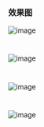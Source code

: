 
### 效果图

![image](https://user-images.githubusercontent.com/48900845/111913904-e2dade00-8aaa-11eb-9c8c-2ff2612b8b52.png)
# 
![image](https://user-images.githubusercontent.com/48900845/111913910-ee2e0980-8aaa-11eb-8f7f-a1a5343917c6.png)
# 
![image](https://user-images.githubusercontent.com/48900845/111913968-1cabe480-8aab-11eb-9f3a-2a0378b6fa33.png)
# 
![image](https://user-images.githubusercontent.com/48900845/111913997-36e5c280-8aab-11eb-9f5b-fa1c289d9b5d.png)



